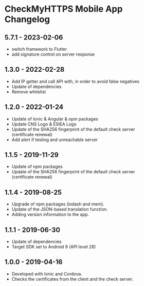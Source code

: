 # CheckMyHTTPS Mobile App Changelog

## 5.7.1 - 2023-02-06

- switch framework to Flutter
- add signature control on server response

## 1.3.0 - 2022-02-28
- Add IP getter and call API with, in order to avoid false negatives
- Update of dependencies
- Remove whitelist

## 1.2.0 - 2022-01-24
- Update of Ionic & Angular & npm packages
- Update CNS Logo & ESIEA Logo
- Update of the SHA256 fingerprint of the default check server (certificate renewal)
- Add alert if testing and unreachable server

## 1.1.5 - 2019-11-29
- Update of npm packages
- Update of the SHA256 fingerprint of the default check server (certificate renewal)

## 1.1.4 - 2019-08-25
- Upgrade of npm packages (lodash and mem).
- Update of the JSON-based translation function.
- Adding version information to the app.

## 1.1.1 - 2019-06-30
- Update of dependencies
- Target SDK set to Android 9 (API level 28)

## 1.0.0 - 2019-04-16
- Developed with Ionic and Cordova.
- Checks the certificates from the client and the check server.